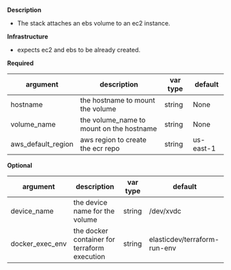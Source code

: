 **Description**

  - The stack attaches an ebs volume to an ec2 instance.

**Infrastructure**

  - expects ec2 and ebs to be already created.

**Required**

| argument      | description                            | var type | default      |
| ------------- | -------------------------------------- | -------- | ------------ |
| hostname   | the hostname to mount the volume       | string   | None         |
| volume_name   | the volume_name to mount on the hostname       | string   | None         |
| aws_default_region   | aws region to create the ecr repo                | string   | us-east-1         |

**Optional**

| argument           | description                            | var type |  default      |
| ------------- | -------------------------------------- | -------- | ------------ |
| device_name | the device name for the volume | string   | /dev/xvdc       |
| docker_exec_env | the docker container for terraform execution | string   | elasticdev/terraform-run-env       |
